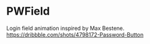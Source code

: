 # PWField
Login field animation inspired by Max Bestene. https://dribbble.com/shots/4798172-Password-Button

